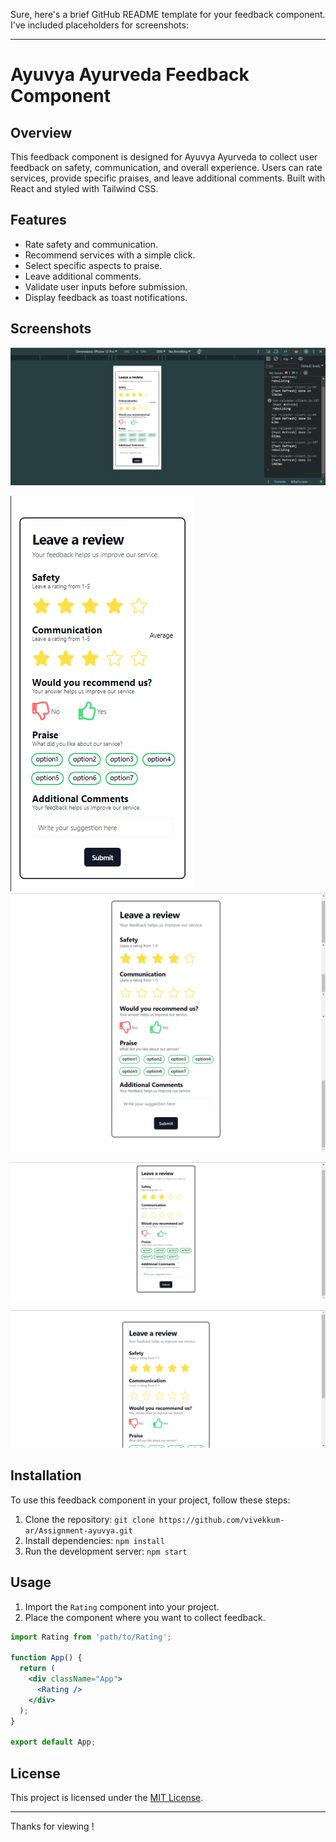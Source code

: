Sure, here's a brief GitHub README template for your feedback component. I've included placeholders for screenshots:

---

# Ayuvya Ayurveda Feedback Component

## Overview

This feedback component is designed for Ayuvya Ayurveda to collect user feedback on safety, communication, and overall experience. Users can rate services, provide specific praises, and leave additional comments. Built with React and styled with Tailwind CSS.

## Features

- Rate safety and communication.
- Recommend services with a simple click.
- Select specific aspects to praise.
- Leave additional comments.
- Validate user inputs before submission.
- Display feedback as toast notifications.

## Screenshots

![1717770676743](image/README/1717770676743.png)

![1717770681638](image/README/1717770681638.png)![1717770698643](image/README/1717770698643.png)

![1717770707865](image/README/1717770707865.png)

![1717770719988](image/README/1717770719988.png)

## Installation

To use this feedback component in your project, follow these steps:

1. Clone the repository: `git clone https://github.com/vivekkum-ar/Assignment-ayuvya.git`
2. Install dependencies: `npm install`
3. Run the development server: `npm start`

## Usage

1. Import the `Rating` component into your project.
2. Place the component where you want to collect feedback.

```jsx
import Rating from 'path/to/Rating';

function App() {
  return (
    <div className="App">
      <Rating />
    </div>
  );
}

export default App;
```

## License

This project is licensed under the [MIT License](LICENSE).

---

Thanks for viewing !
